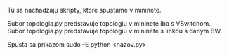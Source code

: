 Tu sa nachadzaju skripty, ktore spustame v mininete.

Subor topologia.py predstavuje topologiu v mininete iba s VSwitchom.
Subor topologia.py predstavuje topologiu v mininete s linkou s danym BW.

Spusta sa prikazom sudo -E python <nazov.py>